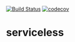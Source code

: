 [![Build Status](http://circleci-badges-max.herokuapp.com/img/8bites/serviceless?token=4482e2625fab30eeca954eec94a73091532f7883)](https://circleci.com/gh/8bites/serviceless) [![codecov](https://codecov.io/gh/8bites/serviceless/branch/master/graph/badge.svg)](https://codecov.io/gh/8bites/serviceless)

# serviceless

